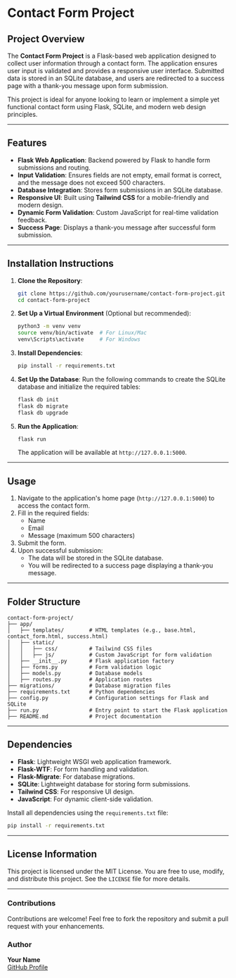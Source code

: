# Contact Form Project

## Project Overview

The **Contact Form Project** is a Flask-based web application designed to collect user information through a contact form. The application ensures user input is validated and provides a responsive user interface. Submitted data is stored in an SQLite database, and users are redirected to a success page with a thank-you message upon form submission.

This project is ideal for anyone looking to learn or implement a simple yet functional contact form using Flask, SQLite, and modern web design principles.

---

## Features

- **Flask Web Application**: Backend powered by Flask to handle form submissions and routing.
- **Input Validation**: Ensures fields are not empty, email format is correct, and the message does not exceed 500 characters.
- **Database Integration**: Stores form submissions in an SQLite database.
- **Responsive UI**: Built using **Tailwind CSS** for a mobile-friendly and modern design.
- **Dynamic Form Validation**: Custom JavaScript for real-time validation feedback.
- **Success Page**: Displays a thank-you message after successful form submission.

---

## Installation Instructions

1. **Clone the Repository**:
   ```bash
   git clone https://github.com/yourusername/contact-form-project.git
   cd contact-form-project
   ```

2. **Set Up a Virtual Environment** (Optional but recommended):
   ```bash
   python3 -m venv venv
   source venv/bin/activate  # For Linux/Mac
   venv\Scripts\activate     # For Windows
   ```

3. **Install Dependencies**:
   ```bash
   pip install -r requirements.txt
   ```

4. **Set Up the Database**:
   Run the following commands to create the SQLite database and initialize the required tables:
   ```bash
   flask db init
   flask db migrate
   flask db upgrade
   ```

5. **Run the Application**:
   ```bash
   flask run
   ```
   The application will be available at `http://127.0.0.1:5000`.

---

## Usage

1. Navigate to the application's home page (`http://127.0.0.1:5000`) to access the contact form.
2. Fill in the required fields:
   - Name
   - Email
   - Message (maximum 500 characters)
3. Submit the form.
4. Upon successful submission:
   - The data will be stored in the SQLite database.
   - You will be redirected to a success page displaying a thank-you message.

---

## Folder Structure

```
contact-form-project/
├── app/
│   ├── templates/        # HTML templates (e.g., base.html, contact_form.html, success.html)
│   ├── static/
│   │   ├── css/          # Tailwind CSS files
│   │   ├── js/           # Custom JavaScript for form validation
│   ├── __init__.py       # Flask application factory
│   ├── forms.py          # Form validation logic
│   ├── models.py         # Database models
│   ├── routes.py         # Application routes
├── migrations/           # Database migration files
├── requirements.txt      # Python dependencies
├── config.py             # Configuration settings for Flask and SQLite
├── run.py                # Entry point to start the Flask application
├── README.md             # Project documentation
```

---

## Dependencies

- **Flask**: Lightweight WSGI web application framework.
- **Flask-WTF**: For form handling and validation.
- **Flask-Migrate**: For database migrations.
- **SQLite**: Lightweight database for storing form submissions.
- **Tailwind CSS**: For responsive UI design.
- **JavaScript**: For dynamic client-side validation.

Install all dependencies using the `requirements.txt` file:
```bash
pip install -r requirements.txt
```

---

## License Information

This project is licensed under the MIT License. You are free to use, modify, and distribute this project. See the `LICENSE` file for more details.

---

### Contributions

Contributions are welcome! Feel free to fork the repository and submit a pull request with your enhancements.

### Author

**Your Name**  
[GitHub Profile](https://github.com/yourusername)
